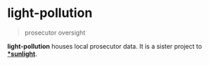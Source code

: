 # light-pollution
> prosecutor oversight

**light-pollution** houses local prosecutor data. It is a sister project to [**\*sunlight**](https://github.com/billimarie/sunlight).
